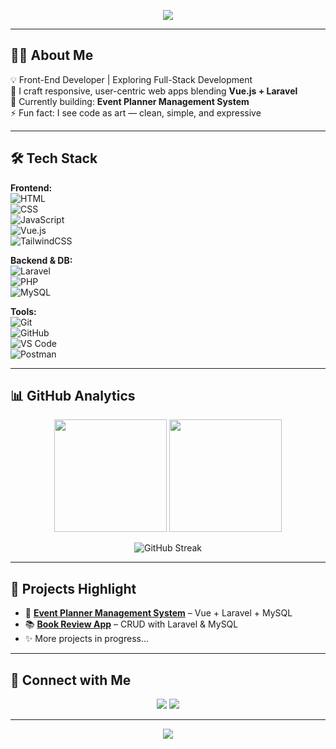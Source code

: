 <!-- Banner -->
<p align="center">
  <img src="https://capsule-render.vercel.app/api?type=waving&color=gradient&height=200&section=header&text=Hi%20I'm%20Maine!%20👩‍💻&fontSize=40&fontAlignY=35&animation=twinkling" />
</p>

---

## 👩‍💻 About Me  
💡 Front-End Developer | Exploring Full-Stack Development  
🎨 I craft responsive, user-centric web apps blending **Vue.js + Laravel**  
🌱 Currently building: **Event Planner Management System**  
⚡ Fun fact: I see code as art — clean, simple, and expressive  

---

## 🛠 Tech Stack  

**Frontend:**  
![HTML](https://img.shields.io/badge/HTML5-E34F26?style=flat&logo=html5&logoColor=white)  
![CSS](https://img.shields.io/badge/CSS3-1572B6?style=flat&logo=css3&logoColor=white)  
![JavaScript](https://img.shields.io/badge/JavaScript-ES6+-F7DF1E?style=flat&logo=javascript&logoColor=black)  
![Vue.js](https://img.shields.io/badge/Vue.js-35495E?style=flat&logo=vue.js&logoColor=4FC08D)  
![TailwindCSS](https://img.shields.io/badge/Tailwind_CSS-38B2AC?style=flat&logo=tailwind-css&logoColor=white)  

**Backend & DB:**  
![Laravel](https://img.shields.io/badge/Laravel-FF2D20?style=flat&logo=laravel&logoColor=white)  
![PHP](https://img.shields.io/badge/PHP-777BB4?style=flat&logo=php&logoColor=white)  
![MySQL](https://img.shields.io/badge/MySQL-005C84?style=flat&logo=mysql&logoColor=white)  

**Tools:**  
![Git](https://img.shields.io/badge/Git-F05032?style=flat&logo=git&logoColor=white)  
![GitHub](https://img.shields.io/badge/GitHub-181717?style=flat&logo=github&logoColor=white)  
![VS Code](https://img.shields.io/badge/VS_Code-0078D4?style=flat&logo=visual-studio-code&logoColor=white)  
![Postman](https://img.shields.io/badge/Postman-FF6C37?style=flat&logo=postman&logoColor=white)  

---

## 📊 GitHub Analytics  

<p align="center">
  <img height="180em" src="https://github-readme-stats.vercel.app/api?username=YOUR-USERNAME&show_icons=true&theme=radical" />
  <img height="180em" src="https://github-readme-stats.vercel.app/api/top-langs/?username=YOUR-USERNAME&layout=compact&theme=radical" />
</p>  

<p align="center">
  <img src="https://github-readme-streak-stats.herokuapp.com/?user=YOUR-USERNAME&theme=radical" alt="GitHub Streak" />
</p>

---

## 🚀 Projects Highlight  

- 🎉 [**Event Planner Management System**](#) – Vue + Laravel + MySQL  
- 📚 [**Book Review App**](#) – CRUD with Laravel & MySQL  
- ✨ More projects in progress...  

---

## 🤝 Connect with Me  

<p align="center">
  <a href="https://www.linkedin.com/"><img src="https://img.shields.io/badge/LinkedIn-0A66C2?style=for-the-badge&logo=linkedin&logoColor=white"/></a>
  <a href="mailto:yourname@email.com"><img src="https://img.shields.io/badge/Email-D14836?style=for-the-badge&logo=gmail&logoColor=white"/></a>
</p>  

---

<p align="center">
  <img src="https://capsule-render.vercel.app/api?type=waving&color=gradient&height=100&section=footer"/>
</p>
